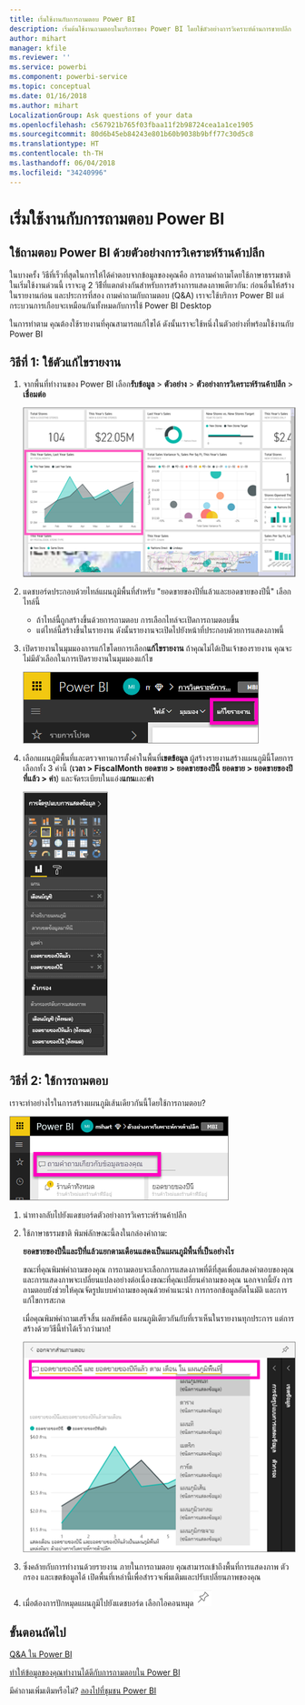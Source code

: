 ```yaml
---
title: เริ่มใช้งานกับการถามตอบ Power BI
description: เริ่มต้นใช้งานถามตอบในบริการของ Power BI โดยใช้ตัวอย่างการวิเคราะห์ด้านการขายปลีก
author: mihart
manager: kfile
ms.reviewer: ''
ms.service: powerbi
ms.component: powerbi-service
ms.topic: conceptual
ms.date: 01/16/2018
ms.author: mihart
LocalizationGroup: Ask questions of your data
ms.openlocfilehash: c567921b765f03fbaa11f2b98724cea1a1ce1905
ms.sourcegitcommit: 80d6b45eb84243e801b60b9038b9bff77c30d5c8
ms.translationtype: HT
ms.contentlocale: th-TH
ms.lasthandoff: 06/04/2018
ms.locfileid: "34240996"
---
```

# <a name="get-started-with-power-bi-qa"></a>เริ่มใช้งานกับการถามตอบ Power BI
## <a name="use-power-bi-qa-with-the-retail-analysis-sample"></a>ใช้ถามตอบ Power BI ด้วยตัวอย่างการวิเคราะห์ร้านค้าปลีก
ในบางครั้ง วิธีที่เร็วที่สุดในการให้ได้คำตอบจากข้อมูลของคุณคือ การถามคำถามโดยใช้ภาษาธรรมชาติ  ในเริ่มใช้งานด่วนนี้ เราจะดู 2 วิธีีที่แตกต่างกันสำหรับการสร้างการแสดงภาพเดียวกัน: ก่อนอื่นให้สร้างในรายงานก่อน และประการที่สอง ถามคำถามกับถามตอบ (Q&A) เราจะใช้บริการ Power BI แต่กระบวนการเกือบจะเหมือนกันทั้งหมดกับการใช้ Power BI Desktop

ในการทำตาม คุณต้องใช้รายงานที่คุณสามารถแก้ไขได้ ดังนั้นเราจะใช้หนึ่งในตัวอย่างที่พร้อมใช้งานกับ Power BI

## <a name="method-1-using-the-report-editor"></a>วิธีที่ 1: ใช้ตัวแก้ไขรายงาน
1. จากพื้นที่ทำงานของ Power BI เลือก**รับข้อมูล** \> **ตัวอย่าง** \> **ตัวอย่างการวิเคราะห์ร้านค้าปลีก**  >   **เชื่อมต่อ**
   
    ![](media/power-bi-visualization-introduction-to-q-and-a/power-bi-dashboard.png)
2. แดชบอร์ดประกอบด้วยไทล์แผนภูมิพื้นที่สำหรับ "ยอดขายของปีที่แล้วและยอดขายของปีนี้"  เลือกไทล์นี้ 
   
   * ถ้าไทล์นี้ถูกสร้างขึ้นด้วยการถามตอบ การเลือกไทล์จะเปิดการถามตอบขึ้น 
   * แต่ไทล์นี้สร้างขึ้นในรายงาน ดังนั้นรายงานจะเปิดไปยังหน้าที่ประกอบด้วยการแสดงภาพนี้
3. เปิดรายงานในมุมมองการแก้ไขโดยการเลือก**แก้ไขรายงาน**  ถ้าคุณไม่ได้เป็นเจ้าของรายงาน คุณจะไม่มีตัวเลือกในการเปิดรายงานในมุมมองแก้ไข
   
    ![](media/power-bi-visualization-introduction-to-q-and-a/power-bi-edit-report.png)
4. เลือกแผนภูมิพื้นที่และตรวจทานการตั้งค่าในพื้นที่**เขตข้อมูล**  ผู้สร้างรายงานสร้างแผนภูมินี้โดยการเลือกทั้ง 3 ค่านี้ (**เวลา > FiscalMonth** **ยอดขาย > ยอดขายของปีนี้** **ยอดขาย > ยอดขายของปีที่แล้ว > ค่า**) และจัดระเบียบในแอ่ง**แกน**และ**ค่า**
   
    ![](media/power-bi-visualization-introduction-to-q-and-a/gnatutorial_3-new.png)

## <a name="method-2-using-qa"></a>วิธีที่ 2: ใช้การถามตอบ
เราจะทำอย่างไรในการสร้างแผนภูมิเส้นเดียวกันนี้โดยใช้การถามตอบ?

![](media/power-bi-visualization-introduction-to-q-and-a/power-bi-qna.png)

1. นำทางกลับไปยังแดชบอร์ดตัวอย่างการวิเคราะห์ร้านค้าปลีก
2. ใช้ภาษาธรรมชาติ พิมพ์ลักษณะนี้ลงในกล่องคำถาม:
   
   **ยอดขายของปีนี้และปีที่แล้วแยกตามเดือนแสดงเป็นแผนภูมิพื้นที่เป็นอย่างไร**
   
   ขณะที่คุณพิมพ์คำถามของคุณ การถามตอบจะเลือกการแสดงภาพที่ดีที่สุดเพื่อแสดงคำตอบของคุณ และการแสดงภาพจะเปลี่ยนแปลงอย่างต่อเนื่องขณะที่คุณเปลี่ยนคำถามของคุณ นอกจากนี้ยัง การถามตอบยังช่วยให้คุณจัดรูปแบบคำถามของคุณด้วยคำแนะนำ การกรอกข้อมูลอัตโนมัติ และการแก้ไขการสะกด
   
   เมื่อคุณพิมพ์คำถามเสร็จสิ้น ผลลัพธ์คือ แผนภูมิเดียวกันกับที่เราเห็นในรายงานทุกประการ  แต่การสร้างด้วยวิธีนี้ทำได้เร็วกว่ามาก!
   
   ![](media/power-bi-visualization-introduction-to-q-and-a/powerbi-qna-areachart.png)
3. ซึ่งคล้ายกับการทำงานด้วยรายงาน ภายในการถามตอบ คุณสามารถเข้าถึงพื้นที่การแสดงภาพ ตัวกรอง และเขตข้อมูลได้  เปิดพื้นที่เหล่านี้เพื่อสำรวจเพิ่มเติมและปรับเปลี่ยนภาพของคุณ
4. เมื่อต้องการปักหมุดแผนภูมิไปยังแดชบอร์ด เลือกไอคอนหมุด![](media/power-bi-visualization-introduction-to-q-and-a/pinnooutline.png)

## <a name="next-steps"></a>ขั้นตอนถัดไป
[Q&A ใน Power BI](power-bi-q-and-a.md)

[ทำให้ข้อมูลของคุณทำงานได้ดีกับการถามตอบใน Power BI](service-prepare-data-for-q-and-a.md)

มีคำถามเพิ่มเติมหรือไม่? [ลองไปที่ชุมชน Power BI](http://community.powerbi.com/)

